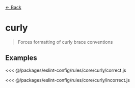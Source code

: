 [&#x2190; Back](./)
# curly <badge text="warn" type="warn" vertical="middle"/>

> Forces formatting of curly brace conventions


## Examples

<code-highlight>
 
<div slot="correct">

<<< @/packages/eslint-config/rules/core/curly/correct.js

</div>

 
<div slot="incorrect">

<<< @/packages/eslint-config/rules/core/curly/incorrect.js

</div>

 
</code-highlight>

